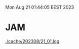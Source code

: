 Mon Aug 21 01:44:05 EEST 2023
# JAM
<a href='./cache/202308/21_01.log'>./cache/202308/21_01.log</a>
